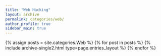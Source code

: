 ```yaml
---
title: "Web Hacking"
layout: archive
permalink: categories/web/
author_profile: true
sidebar_main: true
---
```



{% assign posts = site.categories.Web %}
{% for post in posts %} {% include archive-single2.html type=page.entries_layout %} {% endfor %}
